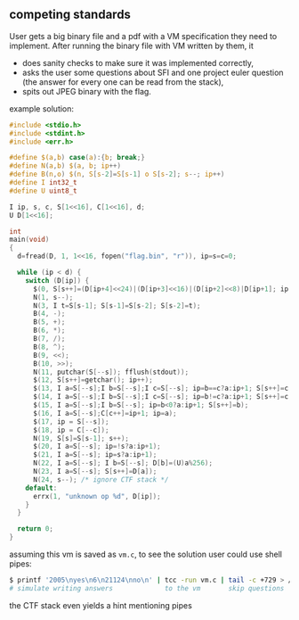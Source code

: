 competing standards
-------------------

User gets a big binary file and a pdf with a VM specification they
need to implement.
After running the binary file with VM written by them, it

* does sanity checks to make sure it was implemented correctly,
* asks the user some questions about SFI and one project euler question (the answer for every one can be read from the stack),
* spits out JPEG binary with the flag.

example solution:

```c
#include <stdio.h>
#include <stdint.h>
#include <err.h>

#define $(a,b) case(a):{b; break;}
#define N(a,b) $(a, b; ip++)
#define B(n,o) $(n, S[s-2]=S[s-1] o S[s-2]; s--; ip++)
#define I int32_t
#define U uint8_t

I ip, s, c, S[1<<16], C[1<<16], d;
U D[1<<16];

int
main(void)
{
  d=fread(D, 1, 1<<16, fopen("flag.bin", "r")), ip=s=c=0;

  while (ip < d) {
    switch (D[ip]) {
      $(0, S[s++]=(D[ip+4]<<24)|(D[ip+3]<<16)|(D[ip+2]<<8)|D[ip+1]; ip += 5);
      N(1, s--);
      N(3, I t=S[s-1]; S[s-1]=S[s-2]; S[s-2]=t);
      B(4, -);
      B(5, +);
      B(6, *);
      B(7, /);
      B(8, ^);
      B(9, <<);
      B(10, >>);
      N(11, putchar(S[--s]); fflush(stdout));
      $(12, S[s++]=getchar(); ip++);
      $(13, I a=S[--s];I b=S[--s];I c=S[--s]; ip=b==c?a:ip+1; S[s++]=c; S[s++]=b);
      $(14, I a=S[--s];I b=S[--s];I c=S[--s]; ip=b!=c?a:ip+1; S[s++]=c; S[s++]=b);
      $(15, I a=S[--s];I b=S[--s]; ip=b<0?a:ip+1; S[s++]=b);
      $(16, I a=S[--s];C[c++]=ip+1; ip=a);
      $(17, ip = S[--s]);
      $(18, ip = C[--c]);
      N(19, S[s]=S[s-1]; s++);
      $(20, I a=S[--s]; ip=!s?a:ip+1);
      $(21, I a=S[--s]; ip=s?a:ip+1);
      N(22, I a=S[--s]; I b=S[--s]; D[b]=(U)a%256);
      N(23, I a=S[--s]; S[s++]=D[a]);
      N(24, s--); /* ignore CTF stack */
    default:
      errx(1, "unknown op %d", D[ip]);
    }
  }

  return 0;
}
```

assuming this vm is saved as `vm.c`, to see the solution user could use shell pipes:

```sh
$ printf '2005\nyes\n6\n21124\nno\n' | tcc -run vm.c | tail -c +729 > /tmp/a.jpg && sxiv /tmp/a.jpg
# simulate writing answers             to the vm       skip questions               view result
```

the CTF stack even yields a hint mentioning pipes
